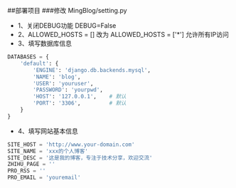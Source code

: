 ##部署项目
###修改 MingBlog/setting.py
* 1、关闭DEBUG功能
DEBUG=False
* 2、ALLOWED_HOSTS = [] 改为 ALLOWED_HOSTS = ['*']
允许所有IP访问
* 3、填写数据库信息
```python
DATABASES = {
    'default': {
        'ENGINE': 'django.db.backends.mysql',
        'NAME': 'blog',
        'USER': 'youruser',
        'PASSWORD': 'yourpwd',
        'HOST': '127.0.0.1',    # 默认
        'PORT': '3306',         # 默认
    }
}
```
* 4、填写网站基本信息
```python
SITE_HOST = 'http://www.your-domain.com'
SITE_NAME = 'xxx的个人博客'
SITE_DESC = '这是我的博客，专注于技术分享，欢迎交流'
ZHIHU_PAGE = ''
PRO_RSS = ''
PRO_EMAIL = 'youremail'
```
